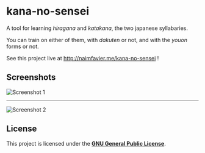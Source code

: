 # kana-no-sensei
A tool for learning *hiragana* and *katakana*, the two japanese syllabaries.

You can train on either of them, with *dakuten* or not, and with the *youon* forms or not.

See this project live at http://naimfavier.me/kana-no-sensei !

## Screenshots

![Screenshot 1](http://i.imgur.com/GDYzUr2.png)

-----------------------------------------------

![Screenshot 2](http://i.imgur.com/b2xEAxf.png)

## License

This project is licensed under the [**GNU General Public License**](https://github.com/naim42/kana-no-sensei/blob/master/LICENSE).
